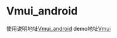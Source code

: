 # Vmui_android
使用说明地址[Vmui_android](https://viomihome.github.io/Vmui_android/)
     demo地址[Vmui](https://github.com/ViomiHome/vmui)
